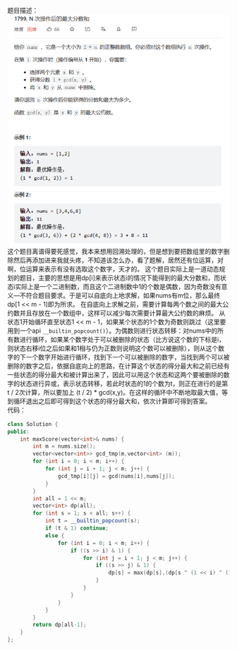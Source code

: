 题目描述： 
![image](/algorithmn/dynamic_programming/image/image39.png) 
这个题目离谱得要死感觉，我本来想用回溯处理的，但是想到要把数组里的数字删除然后再添加进来我就头疼，不知道该怎么办，看了题解，居然还有位运算，对啊，位运算来表示有没有选取这个数字，天才的。 
这个题目实际上是一道动态规划的题目，主要的思想是用dp[i]来表示状态i的情况下能得到的最大分数和，而状态i实际上是一个二进制数，而且这个二进制数中1的个数是偶数，因为奇数没有意义—不符合题目要求。于是可以自底向上地求解，如果nums有m位，那么最终dp[1 << m - 1]即为所求。 
在自底向上求解之前，需要计算每两个数之间的最大公约数并且存放在一个数组中，这样可以减少每次需要计算最大公约数的麻烦。 
从状态1开始循环直至状态1 << m - 1，如果某个状态的1个数为奇数则跳过（这里要用到一个api  `__builtin_popcount()`）。为偶数则进行状态转移：对nums中的所有数进行循环，如果某个数字处于可以被删除的状态（比方说这个数的下标是i，则状态右移i位之后如果和1相与仍为正数则说明这个数可以被删除），则从这个数字的下一个数字开始进行循环，找到下一个可以被删除的数字，当找到两个可以被删除的数字之后，依据自底向上的思路，在计算这个状态的得分最大和之前已经有一些状态的得分最大和被计算出来了，因此可以用这个状态和这两个要被删除的数字的状态进行异或，表示状态转移，若此时状态的1的个数为t，则正在进行的是第t / 2次计算，所以要加上 (t / 2) * gcd(x,y)。在这样的循环中不断地取最大值，等到循环退出之后即可得到这个状态的得分最大和，依次计算即可得到答案。  
代码：  
```cpp
class Solution {
public:
    int maxScore(vector<int>& nums) {
        int m = nums.size();
        vector<vector<int>> gcd_tmp(m,vector<int> (m));
        for (int i = 0; i < m; i++) {
            for (int j = i + 1; j < m; j++) {
                gcd_tmp[i][j] = gcd(nums[i],nums[j]);
            }
        }
        int all = 1 << m;
        vector<int> dp(all);
        for (int s = 1; s < all; s++) {
            int t = __builtin_popcount(s);
            if (t & 1) continue;
            else {
                for (int i = 0; i < m; i++) {
                    if ((s >> i) & 1) {
                        for (int j = i + 1; j < m; j++) {
                            if ((s >> j) & 1) {
                                dp[s] = max(dp[s],(dp[s ^ (1 << i) ^ (1 << j)] + (t / 2) * gcd_tmp[i][j]));
                            }
                        }
                    }
                }
            }
        }
        return dp[all-1];
    }
};
```